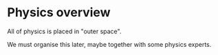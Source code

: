 # Physics overview

All of physics is placed in "outer space".

We must organise this later, maybe together with some physics experts.

